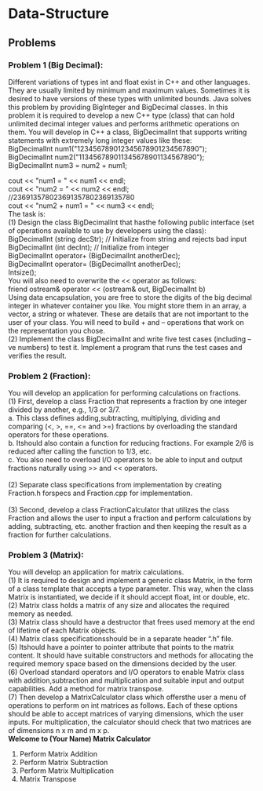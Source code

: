 # Data-Structure


## Problems

### Problem 1 (Big Decimal):
Different variations of types int and float exist in C++ and other languages. They are usually limited by minimum and maximum values. Sometimes it is desired to have versions of these types with unlimited bounds. 
Java solves this problem by providing BigInteger and BigDecimal classes. In this problem it is required to develop a new C++ type (class) that can hold unlimited decimal integer values and performs
arithmetic operations on them. You will develop in C++ a class, BigDecimalInt that supports writing statements with extremely long integer values like these:<br />
BigDecimalInt num1("123456789012345678901234567890");<br />
BigDecimalInt num2("113456789011345678901134567890");<br />
BigDecimalInt num3 = num2 + num1;<br />

cout << "num1 = " << num1 << endl;<br />
cout << "num2 = " << num2 << endl;<br />
//236913578023691357802369135780 <br />
cout << "num2 + num1 = " << num3 << endl;<br />
The task is:
<br />(1) Design the class BigDecimalInt that hasthe following public interface (set of operations available
to use by developers using the class): <br />
BigDecimalInt (string decStr); // Initialize from string and rejects bad input  <br />
BigDecimalInt (int decInt); // Initialize from integer <br />
BigDecimalInt operator+ (BigDecimalInt anotherDec); <br />
BigDecimalInt operator= (BigDecimalInt anotherDec); <br />
Intsize(); <br />
You will also need to overwrite the << operator as follows: <br />
friend ostream& operator << (ostream& out, BigDecimalInt b) <br />
Using data encapsulation, you are free to store the digits of the big decimal integer in whatever container you like. 
You might store them in an array, a vector, a string or whatever. 
These are details that are not important to the user of your class. 
You will need to build + and – operations that work on the representation you chose.
<br />(2) Implement the class BigDecimalInt and write five test cases (including –ve numbers) to test it. 
Implement a program that runs the test cases and verifies the result. 



### Problem 2 (Fraction):
You will develop an application for performing calculations on fractions.
<br />(1) First, develop a class Fraction that represents a fraction by one integer divided by another, e.g., 1/3 or 3/7. 
<br />a. This class defines adding,subtracting, multiplying, dividing and comparing (<, >, ==, <= and >=) fractions by overloading the standard operators for these operations. 
<br />b. Itshould also contain a function for reducing fractions. For example 2/6 is reduced after calling the function to 1/3, etc. 
<br />c. You also need to overload I/O operators to be able to input and output fractions naturally using >> and << operators. 
<br /><br />(2) Separate class specifications from implementation by creating Fraction.h forspecs and Fraction.cpp for implementation. 
<br /><br />(3) Second, develop a class FractionCalculator that utilizes the class Fraction and allows the user to input a fraction and perform calculations by adding, subtracting, etc. another fraction and then keeping the result as a fraction for further calculations.



### Problem 3 (Matrix):
You will develop an application for matrix calculations.
<br />(1) It is required to design and implement a generic class Matrix, in the form of a class template that accepts a type parameter. 
This way, when the class Matrix is instantiated, we decide if it should accept float, int or double, etc. 
<br />(2) Matrix class holds a matrix of any size and allocates the required memory as needed.
<br />(3) Matrix class should have a destructor that frees used memory at the end of lifetime of each
Matrix objects. 
<br />(4) Matrix class specificationsshould be in a separate header “.h” file. 
<br />(5) Itshould have a pointer to pointer attribute that points to the matrix content. 
It should have suitable constructors and methods for allocating the required memory space based on the dimensions decided by the user. 
<br />(6) Overload standard operators and I/O operators to enable Matrix class with addition,subtraction and multiplication and suitable input and output capabilities. 
Add a method for matrix transpose. 
<br />(7) Then develop a MatrixCalculator class which offersthe user a menu of operations to perform on int matrices as follows. 
Each of these options should be able to accept matrices of varying dimensions, which the user inputs. For multiplication, the calculator should check that two matrices are of dimensions n x m and m x p. <br />
**Welcome to (Your Name) Matrix Calculator**
1. Perform Matrix Addition
2. Perform Matrix Subtraction
3. Perform Matrix Multiplication
4. Matrix Transpose
